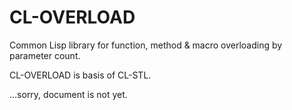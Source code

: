# CL-OVERLOAD
Common Lisp library for function, method &amp; macro overloading by parameter count.

CL-OVERLOAD is basis of CL-STL.

...sorry, document is not yet.
